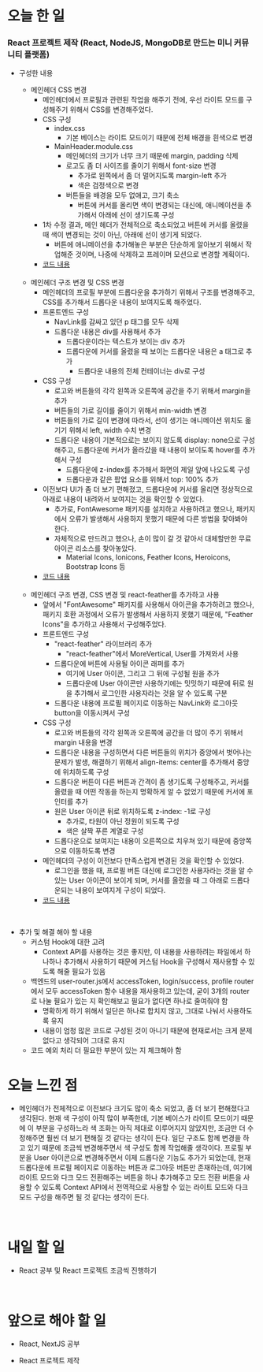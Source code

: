 # 오늘 한 일

### React 프로젝트 제작 (React, NodeJS, MongoDB로 만드는 미니 커뮤니티 플랫폼)

- 구성한 내용

  - 메인헤더 CSS 변경
    - 메인헤더에서 프로필과 관련된 작업을 해주기 전에, 우선 라이트 모드를 구성해주기 위해서 CSS를 변경해주었다.
    - CSS 구성
      - index.css
        - 기본 베이스는 라이트 모드이기 때문에 전체 배경을 흰색으로 변경
      - MainHeader.module.css
        - 메인헤더의 크기가 너무 크기 때문에 margin, padding 삭제
        - 로고도 좀 더 사이즈를 줄이기 위해서 font-size 변경
          - 추가로 왼쪽에서 좀 더 멀어지도록 margin-left 추가
          - 색은 검정색으로 변경
        - 버튼들을 배경을 모두 없애고, 크기 축소
          - 버튼에 커서를 올리면 색이 변경되는 대신에, 애니메이션을 추가해서 아래에 선이 생기도록 구성
    - 1차 수정 결과, 메인 헤더가 전체적으로 축소되었고 버튼에 커서를 올렸을 때 색이 변경되는 것이 아닌, 아래에 선이 생기게 되었다.
      - 버튼에 애니메이션을 추가해놓은 부분은 단순하게 알아보기 위해서 작업해준 것이며, 나중에 삭제하고 프레이머 모션으로 변경할 계획이다.
    - [코드 내용](https://github.com/jeongsangtae/mini-community-platform/commit/e7986b64b8d7f57d83d6dbcf35dba8f8fee47fe6)

  <br />

  - 메인헤더 구조 변경 및 CSS 변경
    - 메인헤더의 프로필 부분에 드롭다운을 추가하기 위해서 구조를 변경해주고, CSS를 추가해서 드롭다운 내용이 보여지도록 해주었다.
    - 프론트엔드 구성
      - NavLink를 감싸고 있던 p 태그를 모두 삭제
      - 드롭다운 내용은 div를 사용해서 추가
        - 드롭다운이라는 텍스트가 보이는 div 추가
        - 드롭다운에 커서를 올렸을 때 보이는 드롭다운 내용은 a 태그로 추가
          - 드롭다운 내용의 전체 컨테이너는 div로 구성
    - CSS 구성
      - 로고와 버튼들의 각각 왼쪽과 오른쪽에 공간을 주기 위해서 margin을 추가
      - 버튼들의 가로 길이를 줄이기 위해서 min-width 변경
      - 버튼들의 가로 길이 변경에 따라서, 선이 생기는 애니메이션 위치도 옮기기 위해서 left, width 수치 변경
      - 드롭다운 내용이 기본적으로는 보이지 않도록 display: none으로 구성해주고, 드롭다운에 커서가 올라갔을 때 내용이 보이도록 hover를 추가해서 구성
        - 드롭다운에 z-index를 추가해서 화면의 제일 앞에 나오도록 구성
        - 드롭다운과 같은 팝업 요소를 위해서 top: 100% 추가
    - 이전보다 UI가 좀 더 보기 편해졌고, 드롭다운에 커서를 올리면 정상적으로 아래로 내용이 내려와서 보여지는 것을 확인할 수 있었다.
      - 추가로, FontAwesome 패키지를 설치하고 사용하려고 했으나, 패키지에서 오류가 발생해서 사용하지 못했기 때문에 다른 방법을 찾아봐야 한다.
      - 자체적으로 만드려고 했으나, 손이 많이 갈 것 같아서 대체할만한 무료 아이콘 리소스를 찾아놓았다.
        - Material Icons, Ionicons, Feather Icons, Heroicons, Bootstrap Icons 등
    - [코드 내용](https://github.com/jeongsangtae/mini-community-platform/commit/eb3c181075f6dcbcccbd42dec3729bba6336ebdc)

  <br />

  - 메인헤더 구조 변경, CSS 변경 및 react-feather를 추가하고 사용
    - 앞에서 "FontAwesome" 패키지를 사용해서 아이콘을 추가하려고 했으나, 패키지 호환 과정에서 오류가 발생해서 사용하지 못했기 때문에, "Feather Icons"을 추가하고 사용해서 구성해주었다.
    - 프론트엔드 구성
      - "react-feather" 라이브러리 추가
        - "react-feather"에서 MoreVertical, User를 가져와서 사용
      - 드롭다운에 버튼에 사용될 아이콘 래퍼를 추가
        - 여기에 User 아이콘, 그리고 그 뒤에 구성될 원을 추가
        - 드롭다운에 User 아이콘만 사용하기에는 밋밋하기 때문에 뒤로 원을 추가해서 로그인한 사용자라는 것을 알 수 있도록 구분
      - 드롭다운 내용에 프로필 페이지로 이동하는 NavLink와 로그아웃 button을 이동시켜서 구성
    - CSS 구성
      - 로고와 버튼들의 각각 왼쪽과 오른쪽에 공간을 더 많이 주기 위해서 margin 내용을 변경
      - 드롭다운 내용을 구성하면서 다른 버튼들의 위치가 중앙에서 벗어나는 문제가 발생, 해결하기 위해서 align-items: center를 추가해서 중앙에 위치하도록 구성
      - 드롭다운 버튼이 다른 버튼과 간격이 좀 생기도록 구성해주고, 커서를 올렸을 때 어떤 작동을 하는지 명확하게 알 수 없었기 때문에 커서에 포인터를 추가
      - 원은 User 아이콘 뒤로 위치하도록 z-index: -1로 구성
        - 추가로, 타원이 아닌 정원이 되도록 구성
        - 색은 살짝 푸른 계열로 구성
      - 드롭다운으로 보여지는 내용이 오른쪽으로 치우쳐 있기 때문에 중앙쪽으로 이동하도록 변경
    - 메인헤더의 구성이 이전보다 만족스럽게 변경된 것을 확인할 수 있었다.
      - 로그인을 했을 때, 프로필 버튼 대신에 로그인한 사용자라는 것을 알 수 있는 User 아이콘이 보이게 되며, 커서를 올렸을 때 그 아래로 드롭다운되는 내용이 보여지게 구성이 되었다.
    - [코드 내용](https://github.com/jeongsangtae/mini-community-platform/commit/2ae30c9b713ccbaabcac20e735eacb8f1acf78ba)

<br />

- 추가 및 해결 해야 할 내용
  - 커스텀 Hook에 대한 고려
    - Context API를 사용하는 것은 좋지만, 이 내용을 사용하려는 파일에서 하나하나 추가해서 사용하기 때문에 커스텀 Hook을 구성해서 재사용할 수 있도록 해줄 필요가 있음
  - 백엔드의 user-router.js에서 accessToken, login/success, profile router에서 모두 accessToken 함수 내용을 재사용하고 있는데, 굳이 3개의 router로 나눌 필요가 있는 지 확인해보고 필요가 없다면 하나로 줄여줘야 함
    - 명확하게 하기 위해서 일단은 하나로 합치지 않고, 그대로 나눠서 사용하도록 유지
    - 내용이 엄청 많은 코드로 구성된 것이 아니기 때문에 현재로서는 크게 문제 없다고 생각되어 그대로 유지
  - 코드 예외 처리 더 필요한 부분이 있는 지 체크해야 함

# 오늘 느낀 점

- 메인헤더가 전체적으로 이전보다 크기도 많이 축소 되었고, 좀 더 보기 편해졌다고 생각된다. 현재 색 구성이 아직 많이 부족한데, 기본 베이스가 라이트 모드이기 때문에 이 부분을 구성하느라 색 조화는 아직 제대로 이루어지지 않았지만, 조금만 더 수정해주면 훨씬 더 보기 편해질 것 같다는 생각이 든다. 일단 구조도 함께 변경을 하고 있기 때문에 조금씩 변경해주면서 색 구성도 함께 작업해줄 생각이다. 프로필 부분을 User 아이콘으로 변경해주면서 이제 드롭다운 기능도 추가가 되었는데, 현재 드롭다운에 프로필 페이지로 이동하는 버튼과 로그아웃 버튼만 존재하는데, 여기에 라이트 모드와 다크 모드 전환해주는 버튼을 하나 추가해주고 모드 전환 버튼을 사용할 수 있도록 Context API에서 전역적으로 사용할 수 있는 라이트 모드와 다크 모드 구성을 해주면 될 것 같다는 생각이 든다.

<br />

# 내일 할 일

- React 공부 및 React 프로젝트 조금씩 진행하기

<br />

# 앞으로 해야 할 일

- React, NextJS 공부

- React 프로젝트 제작
